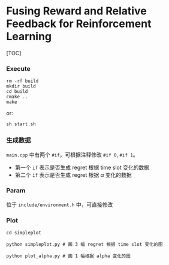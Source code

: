 # Fusing Reward and Relative Feedback for Reinforcement Learning

[TOC]

### Execute

```shell
rm -rf build
mkdir build
cd build
cmake ..
make
```

or:

```shell
sh start.sh
```

### 生成数据

`main.cpp` 中有两个 `#if`，可根据注释修改 `#if 0`, `#if 1`。

- 第一个 `if` 表示是否生成 regret 根据 time slot 变化的数据
- 第二个 `if` 表示是否生成 regret 根据 $\alpha$ 变化的数据

### Param

位于 `include/environment.h` 中，可直接修改

### Plot

```shell
cd simpleplot

python simpleplot.py # 画 3 幅 regret 根据 time slot 变化的图

python plot_alpha.py # 画 1 幅根据 alpha 变化的图
```